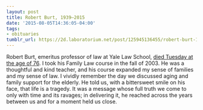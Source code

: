 ```yaml
---
layout: post
title: Robert Burt, 1939–2015
date: '2015-08-05T14:36:05-04:00'
tags:
- obituaries
tumblr_url: https://2d.laboratorium.net/post/125945136455/robert-burt-19392015
---
```

Robert Burt, emeritus professor of law at Yale Law School, [died Tuesday at the age of 76](http://www.law.yale.edu/19777.htm). I took his Family Law course in the fall of 2003. He was a thoughtful and kind teacher, and his course expanded my sense of families and my sense of law. I vividly remember the day we discussed aging and family support for the elderly. He told us, with a bittersweet smile on his face, that life is a tragedy. It was a message whose full truth we come to only with time and its ravages; in delivering it, he reached across the years between us and for a moment held us close.

